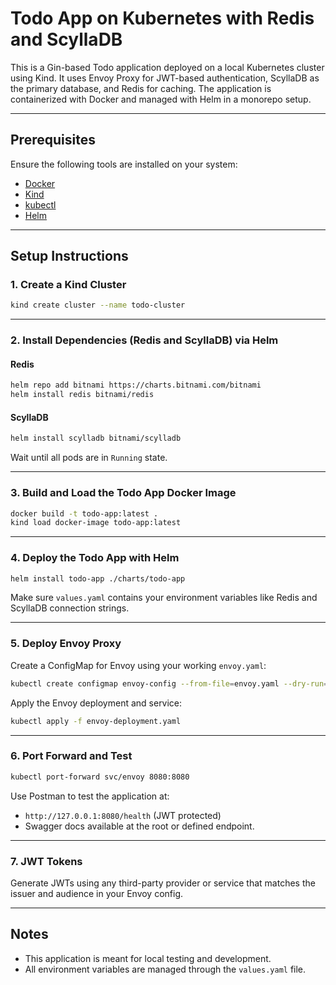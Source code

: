# Todo App on Kubernetes with Redis and ScyllaDB

This is a Gin-based Todo application deployed on a local Kubernetes cluster using Kind. It uses Envoy Proxy for JWT-based authentication, ScyllaDB as the primary database, and Redis for caching. The application is containerized with Docker and managed with Helm in a monorepo setup.

---

## Prerequisites

Ensure the following tools are installed on your system:

- [Docker](https://www.docker.com/)
- [Kind](https://kind.sigs.k8s.io/)
- [kubectl](https://kubernetes.io/docs/tasks/tools/)
- [Helm](https://helm.sh/)

---

## Setup Instructions

### 1. Create a Kind Cluster

```bash
kind create cluster --name todo-cluster
```

---

### 2. Install Dependencies (Redis and ScyllaDB) via Helm

#### Redis

```bash
helm repo add bitnami https://charts.bitnami.com/bitnami
helm install redis bitnami/redis
```

#### ScyllaDB

```bash
helm install scylladb bitnami/scylladb
```

Wait until all pods are in `Running` state.

---

### 3. Build and Load the Todo App Docker Image

```bash
docker build -t todo-app:latest .
kind load docker-image todo-app:latest
```

---

### 4. Deploy the Todo App with Helm

```bash
helm install todo-app ./charts/todo-app
```

Make sure `values.yaml` contains your environment variables like Redis and ScyllaDB connection strings.

---

### 5. Deploy Envoy Proxy

Create a ConfigMap for Envoy using your working `envoy.yaml`:

```bash
kubectl create configmap envoy-config --from-file=envoy.yaml --dry-run=client -o yaml | kubectl apply -f -
```

Apply the Envoy deployment and service:

```bash
kubectl apply -f envoy-deployment.yaml
```

---

### 6. Port Forward and Test

```bash
kubectl port-forward svc/envoy 8080:8080
```

Use Postman to test the application at:

- `http://127.0.0.1:8080/health` (JWT protected)
- Swagger docs available at the root or defined endpoint.

---

### 7. JWT Tokens

Generate JWTs using any third-party provider or service that matches the issuer and audience in your Envoy config.

---

## Notes

- This application is meant for local testing and development.
- All environment variables are managed through the `values.yaml` file.
